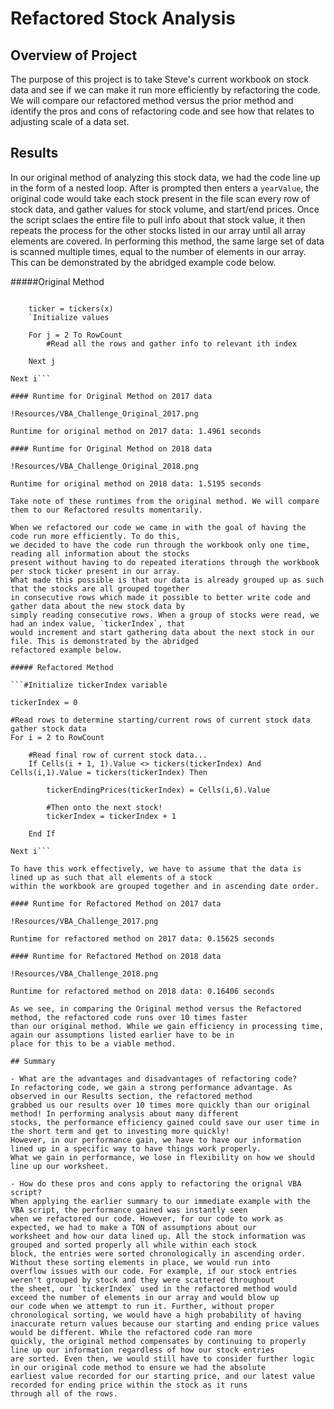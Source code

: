 # Refactored Stock Analysis 

## Overview of Project

The purpose of this project is to take Steve's current workbook on stock data and see if we can make
it run more efficiently by refactoring the code. We will compare our refactored method versus the prior
method and identify the pros and cons of refactoring code and see how that relates to adjusting scale
of a data set. 

## Results

In our original method of analyzing this stock data, we had the code line up in the form of a nested loop.
After is prompted then enters a `yearValue`, the original code would take each stock present in the file
scan every row of stock data, and gather values for stock volume, and start/end prices. Once the script
sclaes the entire file to pull info about that stock value, it then repeats the process for the other stocks
listed in our array until all array elements are covered. In performing this method, the same large set of 
data is scanned multiple times, equal to the number of elements in our array. This can be demonstrated by the
abridged example code below.  

#####Original Method

```For i = 0 To x
	
	ticker = tickers(x)
	`Initialize values
		
	For j = 2 To RowCount
		#Read all the rows and gather info to relevant ith index
			
	Next j
		
Next i```

#### Runtime for Original Method on 2017 data

!Resources/VBA_Challenge_Original_2017.png

Runtime for original method on 2017 data: 1.4961 seconds

#### Runtime for Original Method on 2018 data

!Resources/VBA_Challenge_Original_2018.png

Runtime for original method on 2018 data: 1.5195 seconds

Take note of these runtimes from the original method. We will compare them to our Refactored results momentarily.

When we refactored our code we came in with the goal of having the code run more efficiently. To do this, 
we decided to have the code run through the workbook only one time, reading all information about the stocks
present without having to do repeated iterations through the workbook per stock ticker present in our array. 
What made this possible is that our data is already grouped up as such that the stocks are all grouped together
in consecutive rows which made it possible to better write code and gather data about the new stock data by 
simply reading consecutive rows. When a group of stocks were read, we had an index value, `tickerIndex`, that 
would increment and start gathering data about the next stock in our file. This is demonstrated by the abridged
refactored example below.

##### Refactored Method

```#Initialize tickerIndex variable

tickerIndex = 0

#Read rows to determine starting/current rows of current stock data gather stock data
For i = 2 to RowCount
	 
	#Read final row of current stock data...
	If Cells(i + 1, 1).Value <> tickers(tickerIndex) And Cells(i,1).Value = tickers(tickerIndex) Then
	
		tickerEndingPrices(tickerIndex) = Cells(i,6).Value
		
		#Then onto the next stock!
		tickerIndex = tickerIndex + 1 
	
	End If
	
Next i```

To have this work effectively, we have to assume that the data is lined up as such that all elements of a stock 
within the workbook are grouped together and in ascending date order.

#### Runtime for Refactored Method on 2017 data

!Resources/VBA_Challenge_2017.png

Runtime for refactored method on 2017 data: 0.15625 seconds

#### Runtime for Refactored Method on 2018 data

!Resources/VBA_Challenge_2018.png

Runtime for refactored method on 2018 data: 0.16406 seconds

As we see, in comparing the Original method versus the Refactored method, the refactored code runs over 10 times faster
than our original method. While we gain efficiency in processing time, again our assumptions listed earlier have to be in 
place for this to be a viable method. 

## Summary

- What are the advantages and disadvantages of refactoring code?
In refactoring code, we gain a strong performance advantage. As observed in our Results section, the refactored method
grabbed us our results over 10 times more quickly than our original method! In performing analysis about many different 
stocks, the performance efficiency gained could save our user time in the short term and get to investing more quickly!
However, in our performance gain, we have to have our information lined up in a specific way to have things work properly. 
What we gain in performance, we lose in flexibility on how we should line up our worksheet. 

- How do these pros and cons apply to refactoring the orignal VBA script? 
When applying the earlier summary to our immediate example with the VBA script, the performance gained was instantly seen 
when we refactored our code. However, for our code to work as expected, we had to make a TON of assumptions about our 
worksheet and how our data lined up. All the stock information was grouped and sorted properly all while within each stock 
block, the entries were sorted chronologically in ascending order. Without these sorting elements in place, we would run into
overflow issues with our code. For example, if our stock entries weren't grouped by stock and they were scattered throughout 
the sheet, our `tickerIndex` used in the refactored method would exceed the number of elements in our array and would blow up
our code when we attempt to run it. Further, without proper chronological sorting, we would have a high probability of having 
inaccurate return values because our starting and ending price values would be different. While the refactored code ran more 
quickly, the original method compensates by continuing to properly line up our information regardless of how our stock entries
are sorted. Even then, we would still have to consider further logic in our original code method to ensure we had the absolute 
earliest value recorded for our starting price, and our latest value recorded for ending price within the stock as it runs 
through all of the rows. 